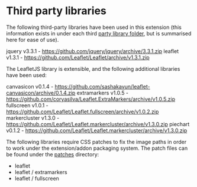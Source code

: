 # Third party libraries

The following third-party libraries have been used in this extension (this
information exists in under each third [party library folder](https://github.com/fraz3alpha/running-challenges/tree/master/js/lib/third-party),
but is summarised here for ease of use).

jquery v3.3.1 - https://github.com/jquery/jquery/archive/3.3.1.zip
leaflet v1.3.1 - https://github.com/Leaflet/Leaflet/archive/v1.3.1.zip

The LeafletJS library is extensible, and the following additional libraries have been used:

canvasicon v0.1.4 - https://github.com/sashakavun/leaflet-canvasicon/archive/0.1.4.zip
extramarkers v1.0.5 - https://github.com/coryasilva/Leaflet.ExtraMarkers/archive/v1.0.5.zip
fullscreen v1.0.1 - https://github.com/Leaflet/Leaflet.fullscreen/archive/v1.0.2.zip
markercluster v1.3.0 - https://github.com/Leaflet/Leaflet.markercluster/archive/v1.3.0.zip
piechart v0.1.2 - https://github.com/Leaflet/Leaflet.markercluster/archive/v1.3.0.zip

The following libraries require CSS patches to fix the image paths in order to
work under the extension/addon packaging system. The patch files can be found
under the [patches](https://github.com/fraz3alpha/running-challenges/tree/master/patches)
directory:

- leaflet
- leaflet / extramarkers
- leaflet / fullscreen
